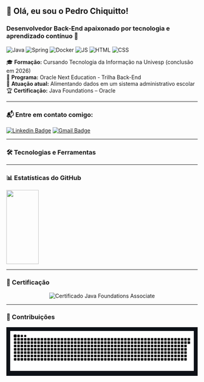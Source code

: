 ## 👋 Olá, eu sou o Pedro Chiquitto!

### Desenvolvedor Back-End apaixonado por tecnologia e aprendizado contínuo 🚀

  <img align="center" alt="Java" height="30" width="40" src="https://cdn.jsdelivr.net/gh/devicons/devicon/icons/java/java-original.svg">
  <img align="center" alt="Spring" height="30" width="40" src="https://cdn.jsdelivr.net/gh/devicons/devicon/icons/spring/spring-original.svg">
  <img align="center" alt="Docker" height="30" width="40" src="https://cdn.jsdelivr.net/gh/devicons/devicon/icons/docker/docker-original.svg">
  <img align="center" alt="JS" height="30" width="40" src="https://cdn.jsdelivr.net/gh/devicons/devicon/icons/javascript/javascript-original.svg">
  <img align="center" alt="HTML" height="30" width="40" src="https://cdn.jsdelivr.net/gh/devicons/devicon/icons/html5/html5-original.svg">
  <img align="center" alt="CSS" height="30" width="40" src="https://cdn.jsdelivr.net/gh/devicons/devicon/icons/css3/css3-original.svg">

🎓 **Formação:** Cursando Tecnologia da Informação na Univesp (conclusão em 2026)  
📘 **Programa:** Oracle Next Education - Trilha Back-End  
🏫 **Atuação atual:** Alimentando dados em um sistema administrativo escolar  
🏆 **Certificação:** Java Foundations – Oracle

---

### 📬 Entre em contato comigo:

[![Linkedin Badge](https://img.shields.io/badge/-LinkedIn-0077B5?style=flat-square&logo=Linkedin&logoColor=white&link=https://www.linkedin.com/in/pedro-chiquitto/)](https://www.linkedin.com/in/pedro-chiquitto/)
[![Gmail Badge](https://img.shields.io/badge/-pedro.h.chiquitto@gmail.com-D14836?style=flat-square&logo=Gmail&logoColor=white&link=mailto:pedro.h.chiquitto@gmail.com)](mailto:pedro.h.chiquitto@gmail.com)

---

### 🛠️ Tecnologias e Ferramentas



---

### 📊 Estatísticas do GitHub

<div style="display: flex; flex-direction: row;">
  <img width="41%" height="195px" src="https://github-readme-stats.vercel.app/api/top-langs/?username=Pedro-Henrique-Chiquitto&layout=compact&hide_border=true&title_color=8f00ff&text_color=ffffff&bg_color=0d1117" />
</div>

---


### 🏅 Certificação

<p align="center">
  <img src="https://images.credly.com/size/340x340/images/aeada4ab-bd8f-4c3c-bf4a-a9f2f4e04dd2/02a_Java_Foundations_Associate.png" alt="Certificado Java Foundations Associate" width="200" />
</p>

---

### 🐍 Contribuições

<div style="background-color: #0d1117; padding: 10px;">
<picture>
  <source media="(prefers-color-scheme: dark)" srcset="https://raw.githubusercontent.com/Pedro-Henrique-Chiquitto/Pedro-Henrique-Chiquitto/output/github-contribution-grid-snake-dark.svg">
  <source media="(prefers-color-scheme: light)" srcset="https://raw.githubusercontent.com/Pedro-Henrique-Chiquitto/Pedro-Henrique-Chiquitto/output/github-contribution-grid-snake.svg">
  <img alt="github contribution grid snake animation" src="https://raw.githubusercontent.com/Pedro-Henrique-Chiquitto/Pedro-Henrique-Chiquitto/output/github-contribution-grid-snake.svg">
</picture>
</div>
